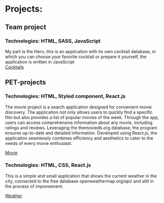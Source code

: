 # Projects:
## Team project <br />
### Technologies: HTML, SASS, JavaScript <br /> 
   My part is the Hero, this is an application with its own cocktail database, in which you can choose your favorite cocktail or prepare it yourself, the application is written in JavaScript <br />
 [Cocktails](https://cldblz.github.io/cocktails/)

## PET-projects <br />
### Technologies: HTML, Styled component, React.js <br />  
  The movie project is a search application designed for convenient movie discovery. The application not only allows users to quickly find a specific film but also provides a list of popular movies of the week. 
  Through the app, users can access comprehensive information about any movie, including ratings and reviews. Leveraging the themoviedb.org database, the program ensures up-to-date and detailed information. 
  Developed using React.js, the application seamlessly combines efficiency and aesthetics to cater to the needs of every movie enthusiast.
  
  [Movie](https://roman-nestorko92.github.io/movie/)

### Technologies: HTML, CSS, React.js <br />  
  This is a simple and small application that shows the current weather in the city, 
  connected to the free database openweathermap.org/api/ and still in the process of improvement. <br />

[Weather](https://roman-nestorko92.github.io/weather/)
